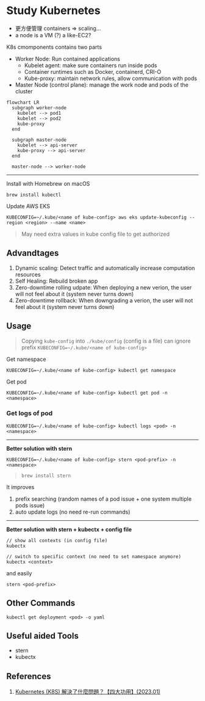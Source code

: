 # Study Kubernetes

- 更方便管理 containers => scaling...
- a node is a VM (?) a like-EC2?

K8s cmomponents contains two parts

- Worker Node: Run contained applications
  - Kubelet agent: make sure containers run inside pods
  - Container runtimes such as Docker, containerd, CRI-O
  - Kube-proxy: maintain network rules, allow communication with pods
- Master Node (control plane): manage the work node and pods of the cluster

```mermaid
flowchart LR
  subgraph worker-node
    kubelet --> pod1
    kubelet --> pod2
    kube-proxy
  end
  
  subgraph master-node
    kubelet --> api-server
    kube-proxy --> api-server
  end

  master-node --> worker-node
```

---

Install with Homebrew on macOS

```
brew install kubectl
```

Update AWS EKS

```
KUBECONFIG=~/.kube/<name of kube-config> aws eks update-kubeconfig --region <region> --name <name>
```

> May need extra values in kube config file to get authorized

## Advandtages

1. Dynamic scaling: Detect traffic and automatically increase computation resources
2. Self Healing: Rebuild broken app
3. Zero-downtime rolling udpate: When deploying a new verion, the user will not feel about it (system never turns down)
3. Zero-downtime rollback: When downgrading a verion, the user will not feel about it (system never turns down)

## Usage

> Copying `kube-config` into `./kube/config` (config is a file) can ignore prefix `KUBECONFIG=~/.kube/<name of kube-config>`

Get namespace

```
KUBECONFIG=~/.kube/<name of kube-config> kubectl get namespace
```

Get pod

```
KUBECONFIG=~/.kube/<name of kube-config> kubectl get pod -n <namespace>
```

### Get logs of pod

```
KUBECONFIG=~/.kube/<name of kube-config> kubectl logs <pod> -n <namespace>
```

---

**Better solution with stern**

```
KUBECONFIG=~/.kube/<name of kube-config> stern <pod-prefix> -n <namespace>
```

> `brew install stern`

It improves

1. prefix searching (random names of a pod issue + one system multiple pods issue)
2. auto update logs (no need re-run commands)

---

**Better solution with stern + kubectx + config file**

```
// show all contexts (in config file)
kubectx

// switch to specific context (no need to set namespace anymore)
kubectx <context>
```

and easily

```
stern <pod-prefix>
```

## Other Commands

```
kubectl get deployment <pod> -o yaml
```

## Useful aided Tools

- stern
- kubectx

## References

1. [Kubernetes (K8S) 解決了什麼問題？【四大功用】(2023.01)](https://youtu.be/irf95K4N-1g)
